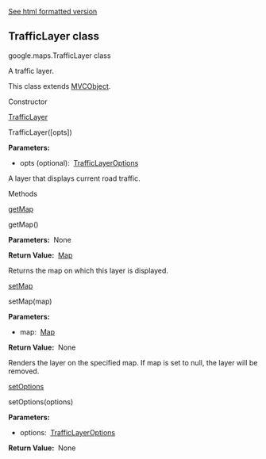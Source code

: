 [See html formatted version](https://huasofoundries.github.io/google-maps-documentation/TrafficLayer.html)


TrafficLayer class
------------------

google.maps.TrafficLayer class

A traffic layer.

This class extends [MVCObject](MVCObject.md).

Constructor

[TrafficLayer](#TrafficLayer.constructor)

TrafficLayer(\[opts\])

**Parameters:** 

*   opts (optional):  [TrafficLayerOptions](TrafficLayerOptions.md)

A layer that displays current road traffic.

Methods

[getMap](#TrafficLayer.getMap)

getMap()

**Parameters:**  None

**Return Value:**  [Map](Map.md)

Returns the map on which this layer is displayed.

[setMap](#TrafficLayer.setMap)

setMap(map)

**Parameters:** 

*   map:  [Map](Map.md)

**Return Value:**  None

Renders the layer on the specified map. If map is set to null, the layer will be removed.

[setOptions](#TrafficLayer.setOptions)

setOptions(options)

**Parameters:** 

*   options:  [TrafficLayerOptions](TrafficLayerOptions.md)

**Return Value:**  None